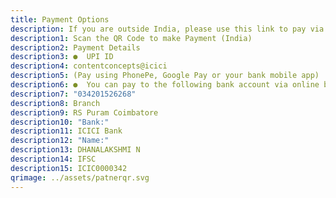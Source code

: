 ```yaml
---
title: Payment Options
description: If you are outside India, please use this link to pay via PayPal
description1: Scan the QR Code to make Payment (India)
description2: Payment Details
description3: ●  UPI ID
description4: contentconcepts@icici
description5: (Pay using PhonePe, Google Pay or your bank mobile app)
description6: ●  You can pay to the following bank account via online banking A/c no
description7: "034201526268"
description8: Branch
description9: RS Puram Coimbatore
description10: "Bank:"
description11: ICICI Bank
description12: "Name:"
description13: DHANALAKSHMI N
description14: IFSC
description15: ICIC0000342
qrimage: ../assets/patnerqr.svg
---
```

